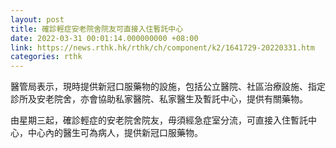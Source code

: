 ```yaml
---
layout: post
title: 確診輕症安老院舍院友可直接入住暫託中心
date: 2022-03-31 00:01:14.000000000 +08:00
link: https://news.rthk.hk/rthk/ch/component/k2/1641729-20220331.htm
categories: rthk
---
```


醫管局表示，現時提供新冠口服藥物的設施，包括公立醫院、社區治療設施、指定診所及安老院舍，亦會協助私家醫院、私家醫生及暫託中心，提供有關藥物。

由星期三起，確診輕症的安老院舍院友，毋須經急症室分流，可直接入住暫託中心，中心內的醫生可為病人，提供新冠口服藥物。
